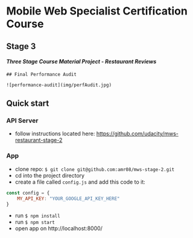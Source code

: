 # Mobile Web Specialist Certification Course
## Stage 3

#### _Three Stage Course Material Project - Restaurant Reviews_

```
## Final Performance Audit

![performance-audit](img/perfAudit.jpg)
```
## Quick start

### API Server

* follow instructions located here: https://github.com/udacity/mws-restaurant-stage-2


### App

* clone repo: `$ git clone git@github.com:amr08/mws-stage-2.git`
* cd into the project directory
* create a file called ```config.js``` and add this code to it:

```js
const config = {
	MY_API_KEY: "YOUR_GOOGLE_API_KEY_HERE"
}
```

* run `$ npm install`
* run `$ npm start`
* open app on http://localhost:8000/

